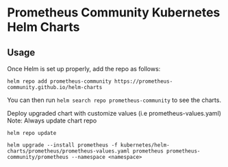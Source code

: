 # Prometheus Community Kubernetes Helm Charts

## Usage

Once Helm is set up properly, add the repo as follows:

```console
helm repo add prometheus-community https://prometheus-community.github.io/helm-charts
```

You can then run `helm search repo prometheus-community` to see the charts.

Deploy upgraded chart with customize values (i.e prometheus-values.yaml)
Note: Always update chart repo

```console
helm repo update
 
helm upgrade --install prometheus -f kubernetes/helm-charts/prometheus/prometheus-values.yaml prometheus prometheus-community/prometheus --namespace <namespace>
```

